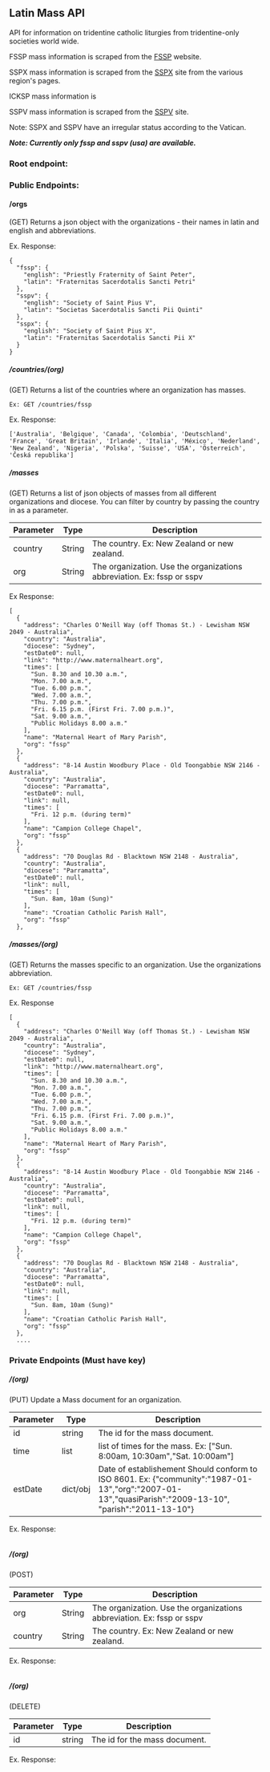 ## Latin Mass API

API for information on tridentine catholic liturgies from tridentine-only societies world wide.

FSSP mass information is scraped from the [FSSP](https://www.fssp.org/en/find-us/where-are-we/) website.

SSPX mass information is scraped from the [SSPX](https://sspx.org/en) site from the various region's pages.

ICKSP mass information is

SSPV mass information is scraped from the [SSPV](https://congregationofstpiusv.com/locations/) site.

Note: SSPX and SSPV have an irregular status according to the Vatican.

***Note: Currently only fssp and sspv (usa) are available.***


### Root endpoint:


### Public Endpoints:

#### /orgs

(GET) Returns a json object with the organizations - their names in latin and english and abbreviations.

Ex. Response:

```
{
  "fssp": {
    "english": "Priestly Fraternity of Saint Peter",
    "latin": "Fraternitas Sacerdotalis Sancti Petri"
  },
  "sspv": {
    "english": "Society of Saint Pius V",
    "latin": "Societas Sacerdotalis Sancti Pii Quinti"
  },
  "sspx": {
    "english": "Society of Saint Pius X",
    "latin": "Fraternitas Sacerdotalis Sancti Pii X"
  }
}

```

##### /countries/(org)

(GET) Returns a list of the countries where an organization has masses.

```
Ex: GET /countries/fssp
```

Ex. Response:

```
['Australia', 'Belgique', 'Canada', 'Colombia', 'Deutschland', 'France', 'Great Britain', 'Irlande', 'Italia', 'México', 'Nederland', 'New Zealand', 'Nigeria', 'Polska', 'Suisse', 'USA', 'Österreich', 'Česká republika']
```

##### /masses

(GET) Returns a list of json objects of masses from all different organizations and diocese. You can filter by country by passing the country in as a parameter.

Parameter | Type | Description
------|-------|-----
country | String | The country. Ex: New Zealand or new zealand.
org | String | The organization. Use the organizations abbreviation. Ex: fssp or sspv


Ex Response:

```
[
  {
    "address": "Charles O'Neill Way (off Thomas St.) - Lewisham NSW 2049 - Australia", 
    "country": "Australia", 
    "diocese": "Sydney", 
    "estDate0": null, 
    "link": "http://www.maternalheart.org", 
    "times": [
      "Sun. 8.30 and 10.30 a.m.", 
      "Mon. 7.00 a.m.", 
      "Tue. 6.00 p.m.", 
      "Wed. 7.00 a.m.", 
      "Thu. 7.00 p.m.", 
      "Fri. 6.15 p.m. (First Fri. 7.00 p.m.)", 
      "Sat. 9.00 a.m.", 
      "Public Holidays 8.00 a.m."
    ], 
    "name": "Maternal Heart of Mary Parish", 
    "org": "fssp"
  }, 
  {
    "address": "8-14 Austin Woodbury Place - Old Toongabbie NSW 2146 - Australia", 
    "country": "Australia", 
    "diocese": "Parramatta", 
    "estDate0": null, 
    "link": null, 
    "times": [
      "Fri. 12 p.m. (during term)"
    ], 
    "name": "Campion College Chapel", 
    "org": "fssp"
  }, 
  {
    "address": "70 Douglas Rd - Blacktown NSW 2148 - Australia", 
    "country": "Australia", 
    "diocese": "Parramatta", 
    "estDate0": null, 
    "link": null, 
    "times": [
      "Sun. 8am, 10am (Sung)"
    ], 
    "name": "Croatian Catholic Parish Hall", 
    "org": "fssp"
  },

```
#####  /masses/(org)

(GET) Returns the masses specific to an organization. Use the organizations abbreviation. 


```
Ex: GET /countries/fssp
```


Ex. Response

```
[
  {
    "address": "Charles O'Neill Way (off Thomas St.) - Lewisham NSW 2049 - Australia", 
    "country": "Australia", 
    "diocese": "Sydney", 
    "estDate0": null, 
    "link": "http://www.maternalheart.org", 
    "times": [
      "Sun. 8.30 and 10.30 a.m.", 
      "Mon. 7.00 a.m.", 
      "Tue. 6.00 p.m.", 
      "Wed. 7.00 a.m.", 
      "Thu. 7.00 p.m.", 
      "Fri. 6.15 p.m. (First Fri. 7.00 p.m.)", 
      "Sat. 9.00 a.m.", 
      "Public Holidays 8.00 a.m."
    ], 
    "name": "Maternal Heart of Mary Parish", 
    "org": "fssp"
  }, 
  {
    "address": "8-14 Austin Woodbury Place - Old Toongabbie NSW 2146 - Australia", 
    "country": "Australia", 
    "diocese": "Parramatta", 
    "estDate0": null, 
    "link": null, 
    "times": [
      "Fri. 12 p.m. (during term)"
    ], 
    "name": "Campion College Chapel", 
    "org": "fssp"
  }, 
  {
    "address": "70 Douglas Rd - Blacktown NSW 2148 - Australia", 
    "country": "Australia", 
    "diocese": "Parramatta", 
    "estDate0": null, 
    "link": null, 
    "times": [
      "Sun. 8am, 10am (Sung)"
    ], 
    "name": "Croatian Catholic Parish Hall", 
    "org": "fssp"
  },
  ....
```

### Private Endpoints (Must have key)

##### /(org)

(PUT) Update a Mass document for an organization.

Parameter | Type | Description
------|-------|-----
id | string | The id for the mass document.
time | list | list of times for the mass. Ex: ["Sun. 8:00am, 10:30am","Sat. 10:00am"]
estDate | dict/obj | Date of establishement Should conform to ISO 8601. Ex: {"community":"1987-01-13","org":"2007-01-13","quasiParish":"2009-13-10", "parish":"2011-13-10"}


Ex. Response:
```

```

##### /(org)

(POST)

Parameter | Type | Description
------|-------|-----
org | String | The organization. Use the organizations abbreviation. Ex: fssp or sspv
country | String | The country. Ex: New Zealand or new zealand.


Ex. Response:
```

```

##### /(org)

(DELETE) 

Parameter | Type | Description
------|-------|-----
id | string | The id for the mass document.


Ex. Response:
```

```
